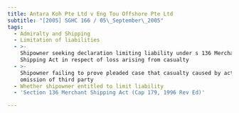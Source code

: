 ```yaml
---
title: Antara Koh Pte Ltd v Eng Tou Offshore Pte Ltd
subtitle: "[2005] SGHC 166 / 05\_September\_2005"
tags:
  - Admiralty and Shipping
  - Limitation of liabilities
  - >-
    Shipowner seeking declaration limiting liability under s 136 Merchant
    Shipping Act in respect of loss arising from casualty
  - >-
    Shipowner failing to prove pleaded case that casualty caused by act or
    omission of third party
  - Whether shipowner entitled to limit liability
  - 'Section 136 Merchant Shipping Act (Cap 179, 1996 Rev Ed)'

---
```


